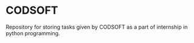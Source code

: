 # CODSOFT
Repository for storing tasks given by CODSOFT as a part of internship in python programming.
